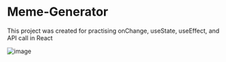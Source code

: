 # Meme-Generator

This project was created for practising onChange, useState, useEffect, and API call in React

![image](https://user-images.githubusercontent.com/63971790/204091557-19eb6308-0baa-46aa-bcd6-5ea4190d7049.png)
